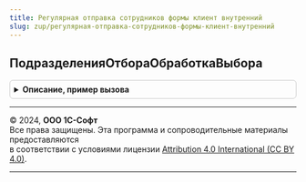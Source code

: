 ```yaml
---
title: Регулярная отправка сотрудников формы клиент внутренний
slug: zup/регулярная-отправка-сотрудников-формы-клиент-внутренний
---
```



## ПодразделенияОтбораОбработкаВыбора
<details style="margin: 1em 0; padding: 0.5em; border: 1px solid #ccc; border-radius: 6px;">

<summary style="font-weight: bold; cursor: pointer;">Описание, пример вызова</summary>

```bsl

Процедура ПодразделенияОтбораОбработкаВыбора(Форма, Элемент, ВыбранноеЗначение, СтандартнаяОбработка) Экспорт
```

Пример вызова
```bsl
РегулярнаяОтправкаСотрудниковФормыКлиентВнутренний.ПодразделенияОтбораОбработкаВыбора(Форма, Элемент, ВыбранноеЗначение, СтандартнаяОбработка) 
```
</details>

---

© 2024, **ООО 1С-Софт**  
Все права защищены. Эта программа и сопроводительные материалы предоставляются  
в соответствии с условиями лицензии [Attribution 4.0 International (CC BY 4.0)](https://creativecommons.org/licenses/by/4.0/legalcode).

---
